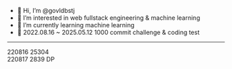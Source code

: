 - 👋 Hi, I’m @govldbstj
- 👀 I’m interested in web fullstack engineering & machine learning
- 🌱 I’m currently learning machine learning
- 💞️ 2022.08.16 ~ 2025.05.12 1000 commit challenge & coding test
------------------------------------------------------------------------
220816 25304<br/>
220817 2839 DP<br/>
<!---
govldbstj/govldbstj is a ✨ special ✨ repository because its `README.md` (this file) appears on your GitHub profile.
You can click the Preview link to take a look at your changes.
--->
